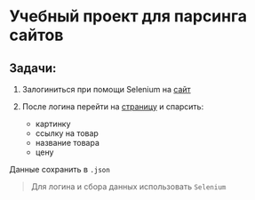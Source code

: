 # Учебный проект для парсинга сайтов

## Задачи:

1. Залогиниться при помощи Selenium на [сайт](https://scrapingclub.com/exercise/basic_login/)
2. После логина перейти на [страницу](https://scrapingclub.com/exercise/list_infinite_scroll/) и спарсить:

   - картинку
   - ссылку на товар
   - название товара
   - цену

Данные сохранить в `.json`

> Для логина и сбора данных использовать `Selenium`
